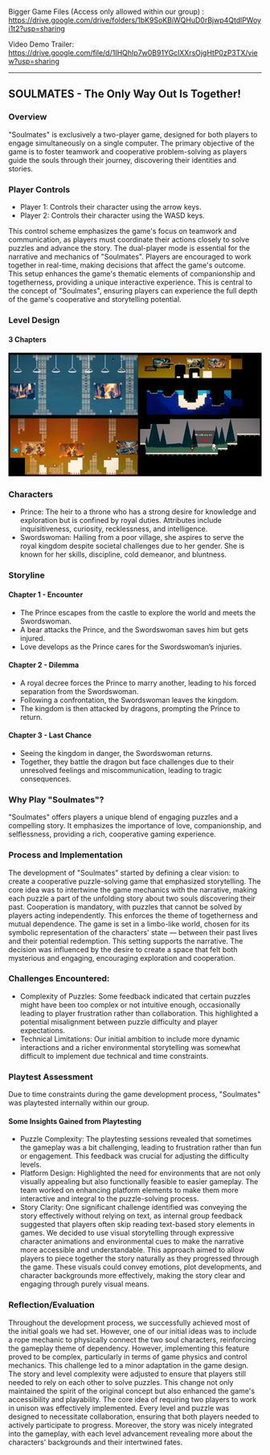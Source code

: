 Bigger Game Files (Access only allowed within our group) : https://drive.google.com/drive/folders/1bK9SoKBiWQHuD0rBjwp4QtdlPWoyi1t2?usp=sharing

Video Demo Trailer: https://drive.google.com/file/d/1IHQhIp7w0B91YGclXXrsOjgHtP0zP3TX/view?usp=sharing

-------------------

## SOULMATES - The Only Way Out Is Together!

### Overview
"Soulmates" is exclusively a two-player game, designed for both players to engage simultaneously on a single computer. The primary objective of the game is to foster teamwork and cooperative problem-solving as players guide the souls through their journey, discovering their identities and stories.

### Player Controls
* Player 1: Controls their character using the arrow keys.
* Player 2: Controls their character using the WASD keys.

This control scheme emphasizes the game's focus on teamwork and communication, as players must coordinate their actions closely to solve puzzles and advance the story. The dual-player mode is essential for the narrative and mechanics of "Soulmates". Players are encouraged to work together in real-time, making decisions that affect the game's outcome. This setup enhances the game's thematic elements of companionship and togetherness, providing a unique interactive experience. This is central to the concept of "Soulmates", ensuring players can experience the full depth of the game's cooperative and storytelling potential.

### Level Design
#### 3 Chapters
![Design](https://github.com/ADAHafizh/SOULMATES/blob/main/LevelDesignImage.png)

### Characters
* Prince: The heir to a throne who has a strong desire for knowledge and exploration but is confined by royal duties. Attributes include inquisitiveness, curiosity, recklessness, and intelligence.
* Swordswoman: Hailing from a poor village, she aspires to serve the royal kingdom despite societal challenges due to her gender. She is known for her skills, discipline, cold demeanor, and bluntness.

### Storyline

#### Chapter 1 - Encounter
* The Prince escapes from the castle to explore the world and meets the Swordswoman.
* A bear attacks the Prince, and the Swordswoman saves him but gets injured.
* Love develops as the Prince cares for the Swordswoman’s injuries.

#### Chapter 2 - Dilemma
* A royal decree forces the Prince to marry another, leading to his forced separation from the Swordswoman.
* Following a confrontation, the Swordswoman leaves the kingdom.
* The kingdom is then attacked by dragons, prompting the Prince to return.

#### Chapter 3 - Last Chance
* Seeing the kingdom in danger, the Swordswoman returns.
* Together, they battle the dragon but face challenges due to their unresolved feelings and miscommunication, leading to tragic consequences.

### Why Play "Soulmates"?
"Soulmates" offers players a unique blend of engaging puzzles and a compelling story. It emphasizes the importance of love, companionship, and selflessness, providing a rich, cooperative gaming experience.

### Process and Implementation
The development of "Soulmates" started by defining a clear vision: to create a cooperative puzzle-solving game that emphasized storytelling. The core idea was to intertwine the game mechanics with the narrative, making each puzzle a part of the unfolding story about two souls discovering their past. Cooperation is mandatory, with puzzles that cannot be solved by players acting independently. This enforces the theme of togetherness and mutual dependence. The game is set in a limbo-like world, chosen for its symbolic representation of the characters' state — between their past lives and their potential redemption. This setting supports the narrative. The decision was influenced by the desire to create a space that felt both mysterious and engaging, encouraging exploration and cooperation.

### Challenges Encountered:
* Complexity of Puzzles: Some feedback indicated that certain puzzles might have been too complex or not intuitive enough, occasionally leading to player frustration rather than collaboration. This highlighted a potential misalignment between puzzle difficulty and player expectations.
* Technical Limitations: Our initial ambition to include more dynamic interactions and a richer environmental storytelling was somewhat difficult to implement due technical and time constraints.

### Playtest Assessment
Due to time constraints during the game development process, "Soulmates" was playtested internally within our group.
#### Some Insights Gained from Playtesting
* Puzzle Complexity: The playtesting sessions revealed that sometimes the gameplay was a bit challenging, leading to frustration rather than fun or engagement. This feedback was crucial for adjusting the difficulty levels.
* Platform Design: Highlighted the need for environments that are not only visually appealing but also functionally feasible to easier gameplay. The team worked on enhancing platform elements to make them more interactive and integral to the puzzle-solving process.
* Story Clarity: One significant challenge identified was conveying the story effectively without relying on text, as internal group feedback suggested that players often skip reading text-based story elements in games. We decided to use visual storytelling through expressive character animations and environmental cues to make the narrative more accessible and understandable. This approach aimed to allow players to piece together the story naturally as they progressed through the game. These visuals could convey emotions, plot developments, and character backgrounds more effectively, making the story clear and engaging through purely visual means.

### Reflection/Evaluation
Throughout the development process, we successfully achieved most of the initial goals we had set. However, one of our initial ideas was to include a rope mechanic to physically connect the two soul characters, reinforcing the gameplay theme of dependency. However, implementing this feature proved to be complex, particularly in terms of game physics and control mechanics. This challenge led to a minor adaptation in the game design. The story and level complexity were adjusted to ensure that players still needed to rely on each other to solve puzzles. This change not only maintained the spirit of the original concept but also enhanced the game's accessibility and playability. The core idea of requiring two players to work in unison was effectively implemented. Every level and puzzle was designed to necessitate collaboration, ensuring that both players needed to actively participate to progress. Moreover, the story was nicely integrated into the gameplay, with each level advancement revealing more about the characters' backgrounds and their intertwined fates.
